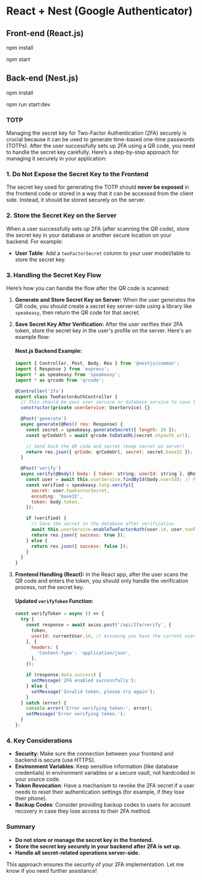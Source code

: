 # React + Nest  (Google Authenticator)

## Front-end (React.js) 

npm install

npm start

## Back-end (Nest.js)

npm install

npm run start:dev

### TOTP


Managing the secret key for Two-Factor Authentication (2FA) securely is crucial because it can be used to generate time-based one-time passwords (TOTPs). After the user successfully sets up 2FA using a QR code, you need to handle the secret key carefully. Here’s a step-by-step approach for managing it securely in your application:

### 1. **Do Not Expose the Secret Key to the Frontend**
The secret key used for generating the TOTP should **never be exposed** in the frontend code or stored in a way that it can be accessed from the client side. Instead, it should be stored securely on the server.

### 2. **Store the Secret Key on the Server**
When a user successfully sets up 2FA (after scanning the QR code), store the secret key in your database or another secure location on your backend. For example:

- **User Table**: Add a `twoFactorSecret` column to your user model/table to store the secret key.

### 3. **Handling the Secret Key Flow**
Here’s how you can handle the flow after the QR code is scanned:

1. **Generate and Store Secret Key on Server:**
   When the user generates the QR code, you should create a secret key server-side using a library like `speakeasy`, then return the QR code for that secret.

2. **Save Secret Key After Verification:**
   After the user verifies their 2FA token, store the secret key in the user's profile on the server. Here's an example flow:

   #### **Nest.js Backend Example:**
   ```javascript
   import { Controller, Post, Body, Res } from '@nestjs/common';
   import { Response } from 'express';
   import * as speakeasy from 'speakeasy';
   import * as qrcode from 'qrcode';

   @Controller('2fa')
   export class TwoFactorAuthController {
     // This should be your user service or database service to save the key
     constructor(private userService: UserService) {}

     @Post('generate')
     async generate(@Res() res: Response) {
       const secret = speakeasy.generateSecret({ length: 20 });
       const qrCodeUrl = await qrcode.toDataURL(secret.otpauth_url);

       // Send back the QR code and secret (keep secret on server)
       return res.json({ qrCode: qrCodeUrl, secret: secret.base32 });
     }

     @Post('verify')
     async verify(@Body() body: { token: string; userId: string }, @Res() res: Response) {
       const user = await this.userService.findById(body.userId); // Fetch user by ID
       const verified = speakeasy.totp.verify({
         secret: user.twoFactorSecret,
         encoding: 'base32',
         token: body.token,
       });

       if (verified) {
         // Save the secret in the database after verification
         await this.userService.enableTwoFactorAuth(user.id, user.twoFactorSecret);
         return res.json({ success: true });
       } else {
         return res.json({ success: false });
       }
     }
   }
   ```

3. **Frontend Handling (React):**
   In the React app, after the user scans the QR code and enters the token, you should only handle the verification process, not the secret key.

   #### **Updated `verifyToken` Function:**
   ```javascript
   const verifyToken = async () => {
     try {
       const response = await axios.post('/api/2fa/verify', {
         token,
         userId: currentUser.id, // Assuming you have the current user's ID
       }, {
         headers: {
           'Content-Type': 'application/json',
         },
       });

       if (response.data.success) {
         setMessage('2FA enabled successfully');
       } else {
         setMessage('Invalid token, please try again');
       }
     } catch (error) {
       console.error('Error verifying token:', error);
       setMessage('Error verifying token.');
     }
   };
   ```

### 4. **Key Considerations**
- **Security**: Make sure the connection between your frontend and backend is secure (use HTTPS).
- **Environment Variables**: Keep sensitive information (like database credentials) in environment variables or a secure vault, not hardcoded in your source code.
- **Token Revocation**: Have a mechanism to revoke the 2FA secret if a user needs to reset their authentication settings (for example, if they lose their phone).
- **Backup Codes**: Consider providing backup codes to users for account recovery in case they lose access to their 2FA method.

### Summary
- **Do not store or manage the secret key in the frontend.**
- **Store the secret key securely in your backend after 2FA is set up.**
- **Handle all secret-related operations server-side.**

This approach ensures the security of your 2FA implementation. Let me know if you need further assistance!
